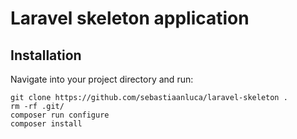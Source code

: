 # Laravel skeleton application

## Installation

Navigate into your project directory and run:

```
git clone https://github.com/sebastiaanluca/laravel-skeleton .
rm -rf .git/
composer run configure
composer install
```